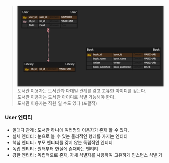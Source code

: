 > ![img_1.png](img_1.png)
> 도서관 이용자는 도서관과 다대일 관계를 갖고 고유한 아이디를 갖는다.
> <br>
> 도서관 이용자는 도서관 아이디로 식별 가능해야 한다.
> <br>
> 도서관 이용자는 직원 일 수도 있다 (포괄적)

### User 엔티티
- 일대다 관계 : 도서관 하나에 여러명의 이용자가 존재 할 수 있다.
- 실체 엔티티 : 눈으로 볼 수 있는 물리적인 형테를 가지는 엔티티
- 핵심 엔티티 : 부모 엔티티를 갖지 않는 독립적인 엔티티
- 독립 엔티티 : 원래부터 현실에 존재하는 엔티티
- 강한 엔티티 : 독립적으로 존재, 자체 식별자를 사용하여 고유하게 인스턴스 식별 가 